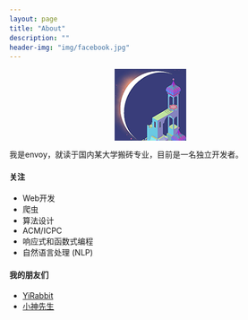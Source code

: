 ```yaml
---
layout: page
title: "About"
description: ""
header-img: "img/facebook.jpg"
---
```



<center>
    <p><img src="/img/envoy.png" align="center"></p>
</center>

我是envoy，就读于国内某大学搬砖专业，目前是一名独立开发者。

#### 关注

- Web开发
- 爬虫
- 算法设计
- ACM/ICPC
- 响应式和函数式编程
- 自然语言处理 (NLP)

#### 我的朋友们

- [YiRabbit](http://yirabbit.me)
- [小神先生](http://blog.alienx.cn)


